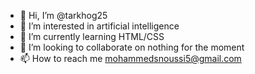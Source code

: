 - 👋 Hi, I’m @tarkhog25
- 👀 I’m interested in artificial intelligence
- 🌱 I’m currently learning HTML/CSS
- 💞️ I’m looking to collaborate on nothing for the moment
- 📫 How to reach me mohammedsnoussi5@gmail.com

<!---
tarkhog25/tarkhog25 is a ✨ special ✨ repository because its `README.md` (this file) appears on your GitHub profile.
You can click the Preview link to take a look at your changes.
--->
